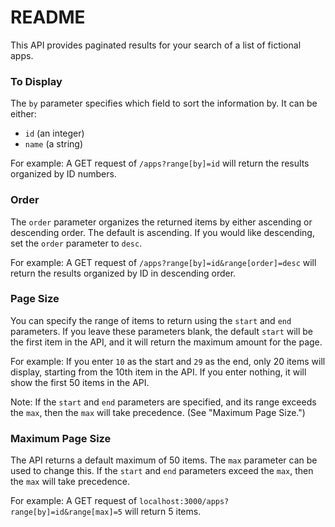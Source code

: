 # README

This API provides paginated results for your search of a list of fictional apps.

### To Display
The `by` parameter specifies which field to sort the information by. It can be either: 
  - `id` (an integer)
  - `name` (a string)

For example: A GET request of `/apps?range[by]=id` will return the results organized by ID numbers.

### Order
The `order` parameter organizes the returned items by either ascending or descending order.
The default is ascending. If you would like descending, set the `order` parameter to `desc`.

For example: A GET request of `/apps?range[by]=id&range[order]=desc` will return the results organized by ID in descending order.

### Page Size
You can specify the range of items to return using the `start` and `end` parameters. If you leave these parameters blank, the default `start` will be the first item in the API, and it will return the maximum amount for the page. 

For example: If you enter `10` as the start and `29` as the end, only 20 items will display, starting from the 10th item in the API. If you enter nothing, it will show the first 50 items in the API.

Note: If the `start` and `end` parameters are specified, and its range exceeds the `max`, then the `max` will take precedence. (See "Maximum Page Size.")


### Maximum Page Size
The API returns a default maximum of 50 items. The `max` parameter can be used to change this. If the `start` and `end` parameters exceed the `max`, then the `max` will take precedence.

For example: A GET request of `localhost:3000/apps?range[by]=id&range[max]=5` will return 5 items.